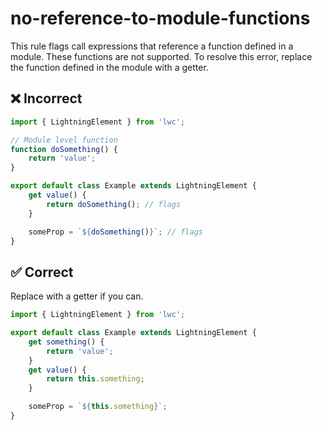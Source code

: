 # no-reference-to-module-functions

This rule flags call expressions that reference a function defined in a module. These functions are not supported. To resolve this error, replace the function defined in the module with a getter.

## ❌ Incorrect

```javascript
import { LightningElement } from 'lwc';

// Module level function
function doSomething() {
    return 'value';
}

export default class Example extends LightningElement {
    get value() {
        return doSomething(); // flags
    }

    someProp = `${doSomething()}`; // flags
}

```

## ✅ Correct

Replace with a getter if you can.

```javascript
import { LightningElement } from 'lwc';

export default class Example extends LightningElement {
    get something() {
        return 'value';
    }
    get value() {
        return this.something;
    }

    someProp = `${this.something}`;
}

```